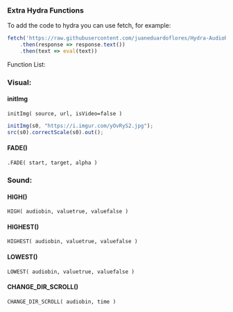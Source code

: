 ### Extra Hydra Functions

To add the code to hydra you can use fetch, for example:

```javascript
fetch('https://raw.githubusercontent.com/juaneduardoflores/Hydra-AudioReactive-Functions/master/ExtraHydraFunctions.js')
    .then(response => response.text())
    .then(text => eval(text))
```

Function List:

### Visual:
#### initImg
`initImg( source, url, isVideo=false )`
```javascript
initImg(s0, "https://i.imgur.com/yOvRyS2.jpg");
src(s0).correctScale(s0).out();
```

#### FADE()
`.FADE( start, target, alpha )`

### Sound:
#### HIGH()
`HIGH( audiobin, valuetrue, valuefalse )`

#### HIGHEST()
`HIGHEST( audiobin, valuetrue, valuefalse )`

#### LOWEST()
`LOWEST( audiobin, valuetrue, valuefalse )`

#### CHANGE_DIR_SCROLL()
`CHANGE_DIR_SCROLL( audiobin, time )`
